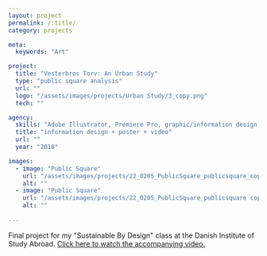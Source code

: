 ```yaml
---
layout: project
permalink: /:title/
category: projects

meta:
  keywords: "Art"

project:
  title: "Vesterbros Torv: An Urban Study"
  type: "public square analysis"
  url: ""
  logo: "/assets/images/projects/Urban Study/3_copy.png"
  tech: ""

agency:
  skills: "Adobe Illustrator, Premiere Pro, graphic/information design, site analysis"  
  title: "information design + poster + video"
  url: ""
  year: "2018"

images:
  - image: "Public Square"
    url: "/assets/images/projects/22_0205_PublicSquare_publicsquare_copy2.png"
    alt: ""  
  - image: "Public Square"
    url: "/assets/images/projects/22_0205_PublicSquare_publicsquare copy.png"
    alt: ""      
    
---
```

<p>Final project for my "Sustainable By Design" class at the Danish Institute of Study Abroad. <!-- external anchor link -->
<a href="https://www.youtube.com/embed/JaaTjforPQ8/">Click here to watch the accompanying video.</a></p>